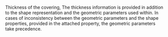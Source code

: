 ﻿Thickness of the covering, The thickness information is provided in addition to the shape representation and the geometric parameters used within. In cases of inconsistency between the geometric parameters and the shape properties, provided in the attached property, the geometric parameters take precedence.
